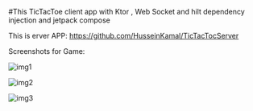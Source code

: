 #This TicTacToe client app with Ktor , Web Socket and hilt dependency injection and jetpack compose

This is erver APP:
https://github.com/HusseinKamal/TicTacTocServer

Screenshots for Game:

![img1](https://github.com/HusseinKamal/TicTacToeClient/assets/29864161/4f3e9717-7ac7-4178-bd97-a294dec9c6c3)

![img2](https://github.com/HusseinKamal/TicTacToeClient/assets/29864161/44f9ea29-a491-46dd-81c4-563dfd1e681a)

![img3](https://github.com/HusseinKamal/TicTacToeClient/assets/29864161/0ba70777-33a8-4e2a-91ef-78ebc8a66c74)
